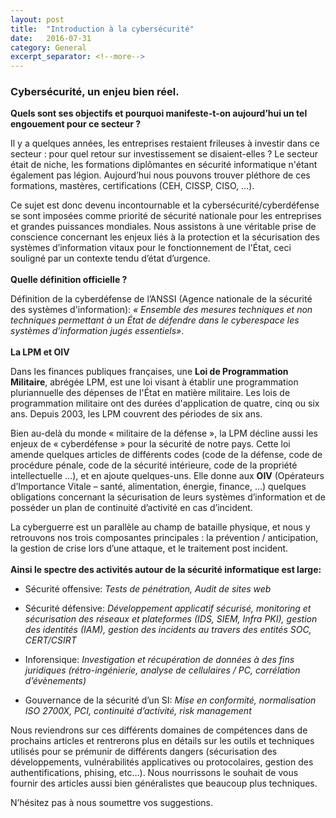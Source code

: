 ```yaml
---
layout: post
title:  "Introduction à la cybersécurité"
date:   2016-07-31
category: General
excerpt_separator: <!--more-->
---
```

### Cybersécurité, un enjeu bien réel.  

**Quels sont ses objectifs et pourquoi manifeste-t-on aujourd’hui un tel engouement pour ce secteur ?** 

Il y a quelques années, les entreprises restaient frileuses à investir dans ce secteur : pour quel retour sur investissement se disaient-elles ? Le secteur était de niche, les formations diplômantes en sécurité informatique n'étant également pas légion. Aujourd’hui nous pouvons trouver pléthore de ces formations, mastères, certifications (CEH, CISSP, CISO, …).
<!--more-->
  
Ce sujet est donc devenu incontournable et la cybersécurité/cyberdéfense se sont imposées comme priorité de sécurité nationale pour les entreprises et grandes puissances mondiales. Nous assistons à une véritable prise de conscience concernant les enjeux liés à la protection et la sécurisation des systèmes d’information vitaux pour le fonctionnement de l'État, ceci souligné par un contexte tendu d’état d’urgence.
<br />
<br />
**Quelle définition officielle ?**

Définition de la cyberdéfense de l’ANSSI (Agence nationale de la sécurité des systèmes d'information): *« Ensemble des mesures techniques et non techniques permettant à un État de défendre dans le cyberespace les systèmes d’information jugés essentiels»*.
<br />
<br />
**La LPM et OIV**

Dans les finances publiques françaises, une **Loi de Programmation Militaire**, abrégée LPM, est une loi visant à établir une programmation pluriannuelle des dépenses de l'État en matière militaire. Les lois de programmation militaire ont des durées d'application de quatre, cinq ou six ans. Depuis 2003, les LPM couvrent des périodes de six ans.

Bien au-delà du monde « militaire de la défense », la LPM décline aussi les enjeux de « cyberdéfense » pour la sécurité de notre pays. Cette loi amende quelques articles de différents codes (code de la défense, code de procédure pénale, code de la sécurité intérieure, code de la propriété intellectuelle …), et en ajoute quelques-uns. Elle donne aux **OIV** (Opérateurs d’Importance Vitale – santé, alimentation, énergie, finance, …) quelques obligations concernant la sécurisation de leurs systèmes d’information et de posséder un plan de continuité d’activité en cas d’incident.  
  
La cyberguerre est un parallèle au champ de bataille physique, et nous y retrouvons nos trois composantes principales : la prévention / anticipation, la gestion de crise lors d’une attaque, et le traitement post incident. 
<br />
<br />
**Ainsi le spectre des activités autour de la sécurité informatique est large:**

 - Sécurité offensive: *Tests de pénétration, Audit de sites web*

 -	Sécurité défensive: *Développement applicatif sécurisé, monitoring et sécurisation des réseaux et plateformes (IDS, SIEM, Infra PKI), gestion des identités (IAM), gestion 	des incidents au travers des entités SOC, CERT/CSIRT*

 -	Inforensique: *Investigation et récupération de données à des fins juridiques (rétro-ingénierie, analyse de cellulaires / PC, corrélation d’évènements)*

 -	Gouvernance de la sécurité d’un SI: *Mise en conformité, normalisation ISO 2700X, PCI, continuité d’activité, risk management*


Nous reviendrons sur ces différents domaines de compétences dans de prochains articles et rentrerons plus en détails sur les outils et techniques utilisés pour se prémunir de différents dangers (sécurisation des développements, vulnérabilités applicatives ou protocolaires, gestion des authentifications, phising, etc…). 
Nous nourrissons le souhait de vous fournir des articles aussi bien généralistes que beaucoup plus techniques.

N’hésitez pas à nous soumettre vos suggestions.

